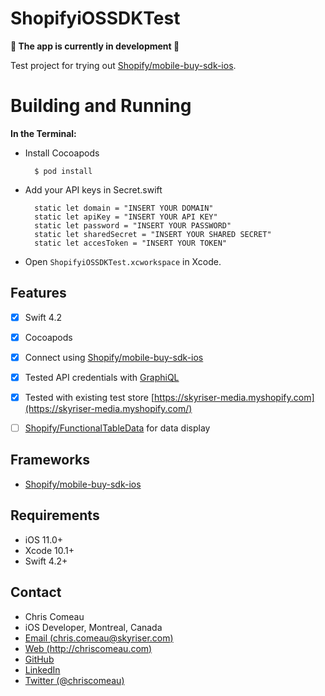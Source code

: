 # ShopifyiOSSDKTest

**🚧 The app is currently in development 🚧**

Test project for trying out [Shopify/mobile-buy-sdk-ios](https://github.com/Shopify/mobile-buy-sdk-ios).


# Building and Running


**In the Terminal:**


* Install Cocoapods

        $ pod install
      
* Add your API keys in Secret.swift

        static let domain = "INSERT YOUR DOMAIN"
        static let apiKey = "INSERT YOUR API KEY"
        static let password = "INSERT YOUR PASSWORD"
        static let sharedSecret = "INSERT YOUR SHARED SECRET"
        static let accesToken = "INSERT YOUR TOKEN"


* Open `ShopifyiOSSDKTest.xcworkspace` in Xcode.


## Features

- [x] Swift 4.2
- [x] Cocoapods
- [x] Connect using [Shopify/mobile-buy-sdk-ios](https://github.com/Shopify/mobile-buy-sdk-ios) 
- [x] Tested API credentials with [GraphiQL](https://github.com/graphql/graphiql)
- [x] Tested with existing test store [https://skyriser-media.myshopify.com](https://skyriser-media.myshopify.com/)
- [ ] [Shopify/FunctionalTableData](https://github.com/Shopify/FunctionalTableData) for data display


## Frameworks

- [Shopify/mobile-buy-sdk-ios](https://github.com/Shopify/mobile-buy-sdk-ios)

 
## Requirements

- iOS 11.0+ 
- Xcode 10.1+
- Swift 4.2+




## Contact

* Chris Comeau
* iOS Developer, Montreal, Canada
* [Email (chris.comeau@skyriser.com)](mailto:chris.comeau@skyriser.com)
* [Web (http://chriscomeau.com)](http://chriscomeau.com)
* [GitHub](https://github.com/chriscomeau)
* [LinkedIn](https://www.linkedin.com/in/christiancomeau)
* [Twitter (@chriscomeau)](http://twitter.com/chriscomeau)
